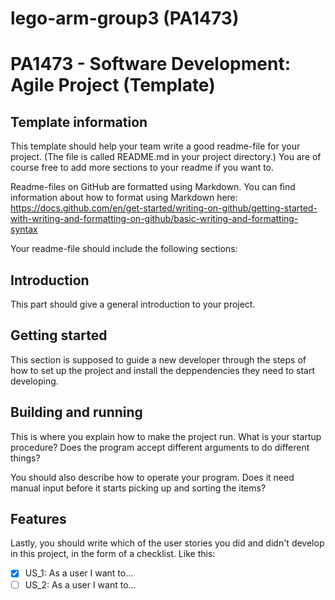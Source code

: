 # lego-arm-group3 (PA1473)



# PA1473 - Software Development: Agile Project (Template)

## Template information
This template should help your team write a good readme-file for your project. (The file is called README.md in your project directory.)
You are of course free to add more sections to your readme if you want to.

Readme-files on GitHub are formatted using Markdown. You can find information about how to format using Markdown here: https://docs.github.com/en/get-started/writing-on-github/getting-started-with-writing-and-formatting-on-github/basic-writing-and-formatting-syntax

Your readme-file should include the following sections:


## Introduction

This part should give a general introduction to your project.


## Getting started

This section is supposed to guide a new developer through the steps of how to set up the project and install the deppendencies they need to start developing.


## Building and running

This is where you explain how to make the project run. What is your startup procedure? Does the program accept different arguments to do different things?

You should also describe how to operate your program. Does it need manual input before it starts picking up and sorting the items?


## Features

Lastly, you should write which of the user stories you did and didn't develop in this project, in the form of a checklist. Like this:

- [x] US_1: As a user I want to...
- [ ] US_2: As a user I want to...

